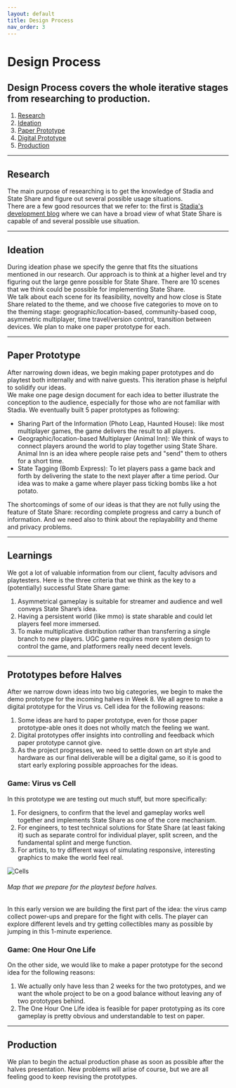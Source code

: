 ```yaml
---
layout: default
title: Design Process
nav_order: 3
---
```


# Design Process

## Design Process covers the whole iterative stages from researching to production.

1. [Research](#research)
2. [Ideation](#ideation)
3. [Paper Prototype](#paper-prototype)
4. [Digital Prototype](#digital-prototype)
5. [Production](#production)

---

## Research <a name="research"></a>

The main purpose of researching is to get the knowledge of Stadia and State Share and figure out several possible usage situations.<br>
There are a few good resources that we refer to: the first is [Stadia's development blog](https://stadia.dev/blog/the-magic-of-state-share-explained/) where we can have a broad view of what State Share is capable of and several possible use situation.

---

## Ideation <a name="ideation"></a>

During ideation phase we specify the genre that fits the situations mentioned in our research. Our approach is to think at a higher level and try figuring out the large genre possible for State Share. There are 10 scenes that we think could be possible for implementing State Share. <br>
We talk about each scene for its feasibility, novelty and how close is State Share related to the theme, and we choose five categories to move on to the theming stage: geographic/location-based, community-based coop, asymmetric multiplayer, time travel/version control, transition between devices. We plan to make one paper prototype for each.

---

## Paper Prototype <a name="paper-prototype"></a>

After narrowing down ideas, we begin making paper prototypes and do playtest both internally and with naive guests. This iteration phase is helpful to solidify our ideas.<br>
We make one page design document for each idea to better illustrate the conception to the audience, especially for those who are not familiar with Stadia. We eventually built 5 paper prototypes as following:

- Sharing Part of the Information (Photo Leap, Haunted House): like most multiplayer games, the game delivers the result to all players.<br>
- Geographic/location-based Multiplayer (Animal Inn): We think of ways to connect players around the world to play together using State Share. Animal Inn is an idea where people raise pets and "send" them to others for a short time.<br>
- State Tagging (Bomb Express): To let players pass a game back and forth by delivering the state to the next player after a time period. Our idea was to make a game where player pass ticking bombs like a hot potato.<br>

The shortcomings of some of our ideas is that they are not fully using the feature of State Share: recording complete progress and carry a bunch of information. And we need also to think about the replayability and theme and privacy problems.

---

## Learnings

We got a lot of valuable information from our client, faculty advisors and playtesters. Here is the three criteria that we think as the key to a (potentially) successful State Share game:

1. Asymmetrical gameplay is suitable for streamer and audience and well conveys State Share’s idea.
2. Having a persistent world (like mmo) is state sharable and could let players feel more immersed.
3. To make multiplicative distribution rather than transferring a single branch to new players.
   UGC game requires more system design to control the game, and platformers really need decent levels.

---

## Prototypes before Halves <a name="digital-prototype"></a>

After we narrow down ideas into two big categories, we begin to make the demo prototype for the incoming halves in Week 8. We all agree to make a digital prototype for the Virus vs. Cell idea for the following reasons: <br>

1.  Some ideas are hard to paper prototype, even for those paper prototype-able ones it does not wholly match the feeling we want. <br>
2.  Digital prototypes offer insights into controlling and feedback which paper prototype cannot give. <br>
3.  As the project progresses, we need to settle down on art style and hardware as our final deliverable will be a digital game, so it is good to start early exploring possible approaches for the ideas. <br>

### Game: Virus vs Cell

In this prototype we are testing out much stuff, but more specifically:

1. For designers, to confirm that the level and gameplay works well together and implements State Share as one of the core mechanism.
2. For engineers, to test technical solutions for State Share (at least faking it) such as separate control for individual player, split screen, and the fundamental splint and merge function.
3. For artists, to try different ways of simulating responsive, interesting graphics to make the world feel real.

![Cells](https://etc-ditto.github.io/media/process/cells-1.png)

###### Map that we prepare for the playtest before halves.

In this early version we are building the first part of the idea: the virus camp collect power-ups and prepare for the fight with cells. The player can explore different levels and try getting collectibles many as possible by jumping in this 1-minute experience.

### Game: One Hour One Life

On the other side, we would like to make a paper prototype for the second idea for the following reasons:

1. We actually only have less than 2 weeks for the two prototypes, and we want the whole project to be on a good balance without leaving any of two prototypes behind.
2. The One Hour One Life idea is feasible for paper prototyping as its core gameplay is pretty obvious and understandable to test on paper.

---

## Production <a name="production"></a>

We plan to begin the actual production phase as soon as possible after the halves presentation. New problems will arise of course, but we are all feeling good to keep revising the prototypes.
